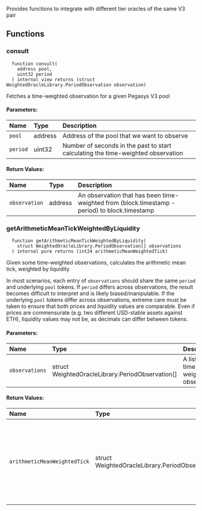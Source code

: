Provides functions to integrate with different tier oracles of the same V3 pair

## Functions

### consult

```solidity
  function consult(
    address pool,
    uint32 period
  ) internal view returns (struct WeightedOracleLibrary.PeriodObservation observation)
```

Fetches a time-weighted observation for a given Pegasys V3 pool

#### Parameters:

| Name     | Type    | Description                                                                      |
| :------- | :------ | :------------------------------------------------------------------------------- |
| `pool`   | address | Address of the pool that we want to observe                                      |
| `period` | uint32  | Number of seconds in the past to start calculating the time-weighted observation |

#### Return Values:

| Name          | Type    | Description                                                                                   |
| :------------ | :------ | :-------------------------------------------------------------------------------------------- |
| `observation` | address | An observation that has been time-weighted from (block.timestamp - period) to block.timestamp |

### getArithmeticMeanTickWeightedByLiquidity

```solidity
  function getArithmeticMeanTickWeightedByLiquidity(
    struct WeightedOracleLibrary.PeriodObservation[] observations
  ) internal pure returns (int24 arithmeticMeanWeightedTick)
```

Given some time-weighted observations, calculates the arithmetic mean tick, weighted by liquidity

In most scenarios, each entry of `observations` should share the same `period` and underlying `pool` tokens.
If `period` differs across observations, the result becomes difficult to interpret and is likely biased/manipulable.
If the underlying `pool` tokens differ across observations, extreme care must be taken to ensure that both prices and liquidity values are comparable.
Even if prices are commensurate (e.g. two different USD-stable assets against ETH), liquidity values may not be, as decimals can differ between tokens.

#### Parameters:

| Name           | Type                                             | Description                          |
| :------------- | :----------------------------------------------- | :----------------------------------- |
| `observations` | struct WeightedOracleLibrary.PeriodObservation[] | A list of time-weighted observations |

#### Return Values:

| Name                         | Type                                             | Description                                                                                      |
| :--------------------------- | :----------------------------------------------- | :----------------------------------------------------------------------------------------------- |
| `arithmeticMeanWeightedTick` | struct WeightedOracleLibrary.PeriodObservation[] | The arithmetic mean tick, weighted by the observations' time-weighted harmonic average liquidity |
